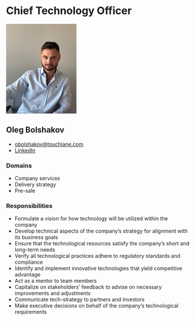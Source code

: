 # Chief Technology Officer

![ProfileImage](./oleg_photo.jpg)

## Oleg Bolshakov

* obolshakov@touchlane.com
* [LinkedIn](https://www.linkedin.com/in/obbolshakov/)

### Domains

* Company services
* Delivery strategy
* Pre-sale

### Responsibilities

* Formulate a vision for how technology will be utilized within the company
* Develop technical aspects of the company’s strategy for alignment with its business goals
* Ensure that the technological resources satisfy the company’s short and long-term needs
* Verify all technological practices adhere to regulatory standards and compliance
* Identify and implement innovative technologies that yield competitive advantage
* Act as a mentor to team members
* Capitalize on stakeholders’ feedback to advise on necessary improvements and adjustments
* Communicate tech-strategy to partners and investors
* Make executive decisions on behalf of the company’s technological requirements